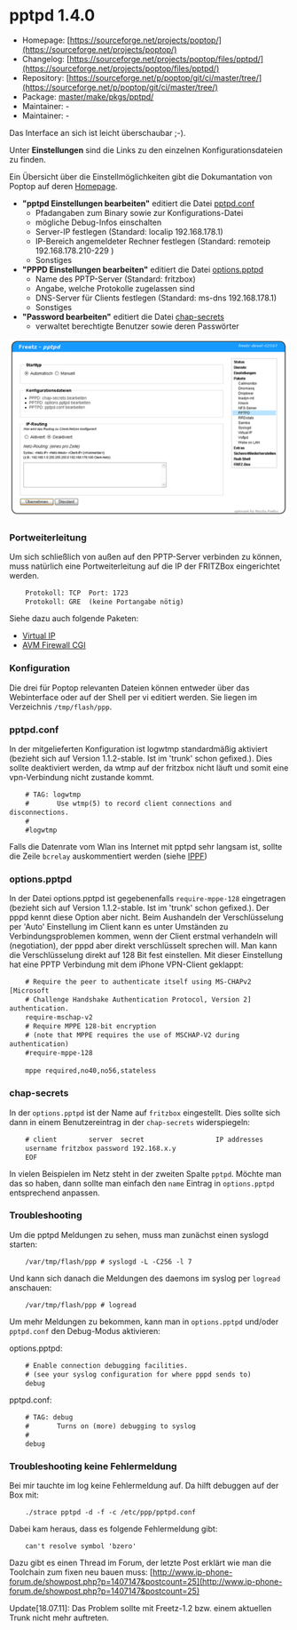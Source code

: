 # pptpd 1.4.0
 - Homepage: [https://sourceforge.net/projects/poptop/](https://sourceforge.net/projects/poptop/)
 - Changelog: [https://sourceforge.net/projects/poptop/files/pptpd/](https://sourceforge.net/projects/poptop/files/pptpd/)
 - Repository: [https://sourceforge.net/p/poptop/git/ci/master/tree/](https://sourceforge.net/p/poptop/git/ci/master/tree/)
 - Package: [master/make/pkgs/pptpd/](https://github.com/Freetz-NG/freetz-ng/tree/master/make/pkgs/pptpd/)
 - Maintainer: -
 - Maintainer: -

Das Interface an sich ist leicht überschaubar ;-).

Unter **Einstellungen** sind die Links zu den einzelnen
Konfigurationsdateien zu finden.

Ein Übersicht über die Einstellmöglichkeiten gibt die Dokumantation von
Poptop auf deren
[Homepage](http://poptop.sourceforge.net/dox/).

-   **"pptpd Einstellungen bearbeiten"** editiert die Datei
    [pptpd.conf](http://poptop.sourceforge.net/dox/pptpd.conf.txt)
    -   Pfadangaben zum Binary sowie zur Konfigurations-Datei
    -   mögliche Debug-Infos einschalten
    -   Server-IP festlegen (Standard: localip 192.168.178.1)
    -   IP-Bereich angemeldeter Rechner festlegen (Standard: remoteip
        192.168.178.210-229 )
    -   Sonstiges
-   **"PPPD Einstellungen bearbeiten"** editiert die Datei
    [options.pptpd](http://poptop.sourceforge.net/dox/options.pptpd.txt)
    -   Name des PPTP-Server (Standard: fritzbox)
    -   Angabe, welche Protokolle zugelassen sind
    -   DNS-Server für Clients festlegen (Standard: ms-dns
        192.168.178.1)
    -   Sonstiges
-   **"Password bearbeiten"** editiert die Datei
    [chap-secrets](http://poptop.sourceforge.net/dox/chap-secrets.txt)
    -   verwaltet berechtigte Benutzer sowie deren Passwörter

[![pptpd Einstellungen](../screenshots/38_md.png)](../screenshots/38.png)

### Portweiterleitung

Um sich schließlich von außen auf den PPTP-Server verbinden zu können,
muss natürlich eine Portweiterleitung auf die IP der FRITZBox
eingerichtet werden.

```
	Protokoll: TCP  Port: 1723
	Protokoll: GRE  (keine Portangabe nötig)
```

Siehe dazu auch folgende Paketen:

-   [Virtual IP](virtualip-cgi.md)
-   [AVM Firewall CGI](avm-firewall.md)

### Konfiguration

Die drei für Poptop relevanten Dateien können entweder über das
Webinterface oder auf der Shell per vi editiert
werden. Sie liegen im Verzeichnis `/tmp/flash/ppp`.

### pptpd.conf

In der mitgelieferten Konfiguration ist logwtmp standardmäßig aktiviert
(bezieht sich auf Version 1.1.2-stable. Ist im 'trunk' schon
gefixed.). Dies sollte deaktiviert werden, da wtmp auf der fritzbox
nicht läuft und somit eine vpn-Verbindung nicht zustande kommt.

```
	# TAG: logwtmp
	#       Use wtmp(5) to record client connections and disconnections.
	#
	#logwtmp
```

Falls die Datenrate vom Wlan ins Internet mit pptpd sehr langsam ist,
sollte die Zeile `bcrelay` auskommentiert werden (siehe
[IPPF](http://www.ip-phone-forum.de/showthread.php?t=201539))

### options.pptpd

In der Datei options.pptpd ist gegebenenfalls `require-mppe-128`
eingetragen (bezieht sich auf Version 1.1.2-stable. Ist im 'trunk'
schon gefixed.). Der pppd kennt diese Option aber nicht. Beim Aushandeln
der Verschlüsselung per 'Auto' Einstellung im Client kann es unter
Umständen zu Verbindungsproblemen kommen, wenn der Client erstmal
verhandeln will (negotiation), der pppd aber direkt verschlüsselt
sprechen will. Man kann die Verschlüsselung direkt auf 128 Bit fest
einstellen. Mit dieser Einstellung hat eine PPTP Verbindung mit dem
iPhone VPN-Client geklappt:

```
	# Require the peer to authenticate itself using MS-CHAPv2 [Microsoft
	# Challenge Handshake Authentication Protocol, Version 2] authentication.
	require-mschap-v2
	# Require MPPE 128-bit encryption
	# (note that MPPE requires the use of MSCHAP-V2 during authentication)
	#require-mppe-128

	mppe required,no40,no56,stateless
```

### chap-secrets

In der `options.pptpd` ist der Name auf `fritzbox` eingestellt. Dies
sollte sich dann in einem Benutzereintrag in der `chap-secrets`
widerspiegeln:

```
	# client        server  secret                  IP addresses
	username fritzbox password 192.168.x.y
	EOF
```

In vielen Beispielen im Netz steht in der zweiten Spalte `pptpd`. Möchte
man das so haben, dann sollte man einfach den `name` Eintrag in
`options.pptpd` entsprechend anpassen.

### Troubleshooting

Um die pptpd Meldungen zu sehen, muss man zunächst einen syslogd
starten:

```
	/var/tmp/flash/ppp # syslogd -L -C256 -l 7
```

Und kann sich danach die Meldungen des daemons im syslog per `logread`
anschauen:

```
	/var/tmp/flash/ppp # logread
```

Um mehr Meldungen zu bekommen, kann man in `options.pptpd` und/oder
`pptpd.conf` den Debug-Modus aktivieren:

options.pptpd:

```
	# Enable connection debugging facilities.
	# (see your syslog configuration for where pppd sends to)
	debug
```

pptpd.conf:

```
	# TAG: debug
	#       Turns on (more) debugging to syslog
	#
	debug
```

### Troubleshooting keine Fehlermeldung

Bei mir tauchte im log keine Fehlermeldung auf. Da hilft debuggen auf
der Box mit:

```
	./strace pptpd -d -f -c /etc/ppp/pptpd.conf
```

Dabei kam heraus, dass es folgende Fehlermeldung gibt:

```
	can't resolve symbol 'bzero'
```

Dazu gibt es einen Thread im Forum, der letzte Post erklärt wie man die
Toolchain zum fixen neu bauen muss:
[http://www.ip-phone-forum.de/showpost.php?p=1407147&postcount=25](http://www.ip-phone-forum.de/showpost.php?p=1407147&postcount=25)

Update[18.07.11]: Das Problem sollte mit Freetz-1.2 bzw. einem
aktuellen Trunk nicht mehr auftreten.

